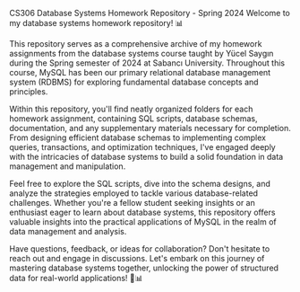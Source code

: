 CS306 Database Systems Homework Repository - Spring 2024 Welcome to my database systems homework repository! 📊

This repository serves as a comprehensive archive of my homework assignments from the database systems course taught by Yücel Saygın during the Spring semester of 2024 at Sabancı University. Throughout this course, MySQL has been our primary relational database management system (RDBMS) for exploring fundamental database concepts and principles.

Within this repository, you'll find neatly organized folders for each homework assignment, containing SQL scripts, database schemas, documentation, and any supplementary materials necessary for completion. From designing efficient database schemas to implementing complex queries, transactions, and optimization techniques, I've engaged deeply with the intricacies of database systems to build a solid foundation in data management and manipulation.

Feel free to explore the SQL scripts, dive into the schema designs, and analyze the strategies employed to tackle various database-related challenges. Whether you're a fellow student seeking insights or an enthusiast eager to learn about database systems, this repository offers valuable insights into the practical applications of MySQL in the realm of data management and analysis.

Have questions, feedback, or ideas for collaboration? Don't hesitate to reach out and engage in discussions. Let's embark on this journey of mastering database systems together, unlocking the power of structured data for real-world applications! 🚀📊
